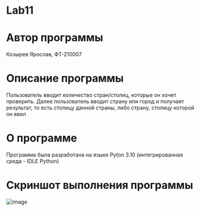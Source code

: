 # Lab11
# Автор программы
Козырев Ярослав, ФТ-210007
# Описание программы
Пользователь вводит количество стран/столиц, которые он хочет проверить. Далее пользователь вводит страну или город и получает результат, то есть столицу данной страны, либо страну, столицу которой он ввел
# О программе
Программа была разработана на языке Pyton 3.10 (интегрированная среда - IDLE Python)
# Скриншот выполнения программы
![image](https://user-images.githubusercontent.com/122468979/214767093-b0207515-0062-45c7-ae2b-b92eae8b502d.png)
